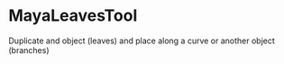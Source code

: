 # MayaLeavesTool
Duplicate and object (leaves) and place along a curve or another object (branches)
